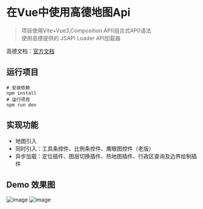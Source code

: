 # 在Vue中使用高德地图Api

> 项目使用Vite+Vue3,Composition API(组合式API)语法<br/>
> 使用高德提供的 JSAPI Loader API加载器

高德文档：[官方文档](https://lbs.amap.com/api/jsapi-v2/guide/webcli/map-vue1)

## 运行项目
```
# 安装依赖
npm install
# 运行项目
npm run dev
```
## 实现功能
 - 地图引入
 - 同时引入：工具条控件、比例条控件、鹰眼图控件（老版）
 - 异步加载：定位插件、图层切换插件、热地图插件、行政区查询及边界绘制插件

## Demo 效果图
![image](https://user-images.githubusercontent.com/43164478/174425552-2badb3e4-cff6-47c2-a4c2-249cc8659e96.png)
![image](https://user-images.githubusercontent.com/43164478/174425562-17904a92-f83b-45cb-8a3f-10d0a275d6ed.png)



